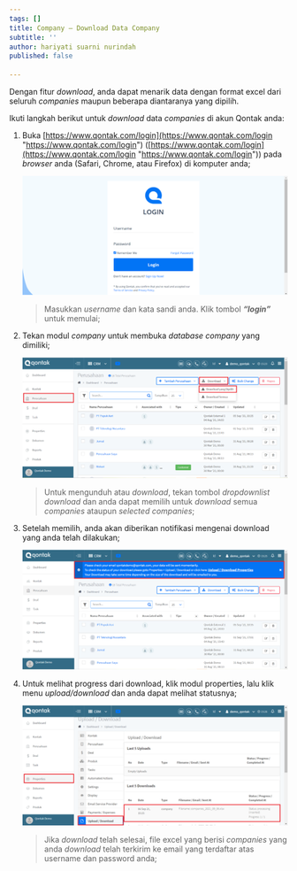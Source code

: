 ```yaml
---
tags: []
title: Company – Download Data Company
subtitle: ''
author: hariyati suarni nurindah
published: false

---
```

Dengan fitur _download_, anda dapat menarik data dengan format excel dari seluruh _companies_ maupun beberapa diantaranya yang dipilih.

Ikuti langkah berikut untuk _download_ data _companies_ di akun Qontak anda:

1. Buka [https://www.qontak.com/login](https://www.qontak.com/login "https://www.qontak.com/login") ([https://www.qontak.com/login](https://www.qontak.com/login "https://www.qontak.com/login")) pada _browser_ anda (Safari, Chrome, atau Firefox) di komputer anda;

   ![](/uploads/login.PNG)

   > Masukkan _username_ dan kata sandi anda. Klik tombol **_“login”_** untuk memulai;
2. Tekan modul _company_ untuk membuka _database company_ yang dimiliki;

   ![](/uploads/perushaan1.PNG)

   > Untuk mengunduh atau _download_, tekan tombol _dropdownlist download_ dan anda dapat memilih untuk _download_ semua _companies_ ataupun _selected companies_;
3. Setelah memilih, anda akan diberikan notifikasi mengenai download yang anda telah dilakukan;

   ![](/uploads/perushaan2.PNG)
4. Untuk melihat progress dari download, klik modul properties, lalu klik menu _upload/download_ dan anda dapat melihat statusnya;

   ![](/uploads/perushaan3.PNG)

   > Jika _download_ telah selesai, file excel yang berisi _companies_ yang anda _download_ telah terkirim ke email yang terdaftar atas username dan password anda;